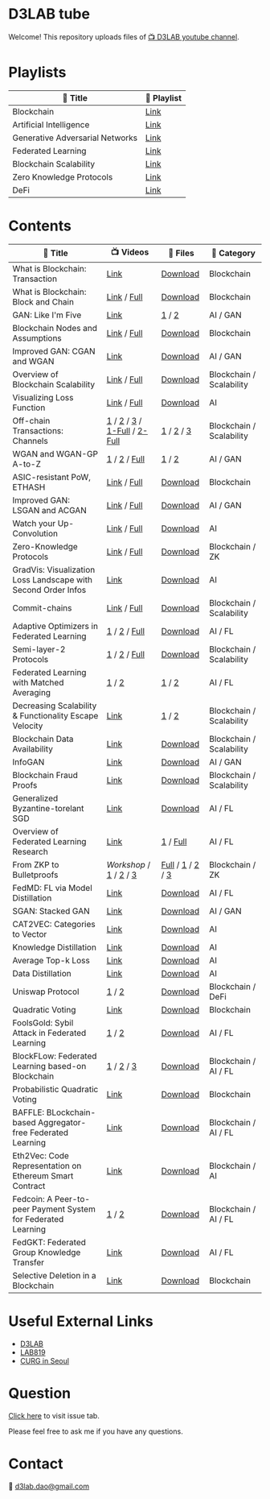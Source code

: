 # D3LAB tube

Welcome! This repository uploads files of [:tv: D3LAB youtube channel](https://www.youtube.com/c/d3lab).

<!--
# Schedule
| :date: Date | :book: Title |
|---|---|
| Every Sat. | All about Blockchain |
| Every Mon. | All about Artificial Intelligence |
-->
<!--
* and V-log infrequently.
-->

# Playlists

| :book: Title | :paperclip: Playlist |
|---|---|
| Blockchain | [Link](https://www.youtube.com/playlist?list=PLARB0SINpZ85ZC3vgWPcrCrNsEiW6ZMjk) |
| Artificial Intelligence | [Link](https://www.youtube.com/playlist?list=PLARB0SINpZ866obduFbK3xowd0JQy3PNw) |
| Generative Adversarial Networks | [Link](https://www.youtube.com/playlist?list=PLARB0SINpZ86F3Rpa3l-z_pbhJIJDTsNP) |
| Federated Learning | [Link](https://www.youtube.com/playlist?list=PLARB0SINpZ86jOfJz_QQ4bqmZP51by1vl) |
| Blockchain Scalability | [Link](https://www.youtube.com/playlist?list=PLARB0SINpZ85XPpZPFStyum7iBQLOGwl6) |
| Zero Knowledge Protocols | [Link](https://www.youtube.com/playlist?list=PLARB0SINpZ860x42JbhsnrzqHpAVsi_5m) |
| DeFi | [Link](https://www.youtube.com/playlist?list=PLARB0SINpZ86CsCirvzS68Gqxx7-rQAq8) |

# Contents

<!--
| May 03, 2020 | AMD Ryzen 3400G PC and Maplestory | [Link](https://youtu.be/rsNfZtAIToY) | - | Vlog |
| May 17, 2020 | Forest of Endurance, Gomoku, and Coffee | [Link](https://youtu.be/sVaY9c2msoE) | - | Vlog |
-->

| :book: Title | :tv: Videos | :floppy_disk: Files | :pushpin: Category |
|---|---|---|---|
| What is Blockchain: Transaction | [Link](https://youtu.be/oN3uQi7sd_E) | [Download](./lectures/what_is_blockchain_transaction.pdf) | Blockchain |
| What is Blockchain: Block and Chain | [Link](https://youtu.be/qJZHPnCUbbQ) / [Full](https://youtu.be/USGZ8etoOHg) | [Download](./lectures/what_is_blockchain_block_and_chain.pdf) | Blockchain | 
| GAN: Like I'm Five | [Link](https://youtu.be/Cck0kj-XITI) | [1](./lectures/NN_and_tensor_basic.pdf) / [2](./lectures/GAN_basic_DCGAN.pdf) | AI / GAN |
| Blockchain Nodes and Assumptions | [Link](https://youtu.be/5DUqF8KXy_k) / [Full](https://youtu.be/xtUvzdPKCtw) | [Download](./lectures/nodes_and_assumptions.pdf) | Blockchain |
| Improved GAN: CGAN and WGAN | [Link](https://youtu.be/yK7R8wbwQXI) | [Download](./lectures/CGAN_and_WGAN.pdf) | AI / GAN |
| Overview of Blockchain Scalability | [Link](https://youtu.be/YM5V9OKtfpQ) / [Full](https://youtu.be/xtUvzdPKCtw) | [Download](./lectures/blockchain_scalability.pdf) | Blockchain / Scalability |
| Visualizing Loss Function | [Link](https://youtu.be/sqDAmDI2SSc) / [Full](https://youtu.be/FlTHals6rPM) | [Download](./lectures/visualizing_loss_function.pdf) | AI |
| Off-chain Transactions: Channels | [1](https://youtu.be/yvVtm2DWNq8) / [2](https://youtu.be/_nBUskdKCgs) / [3](https://youtu.be/ey2g7WZrcx8) / [1-Full](https://youtu.be/DCVYbYrKm7o) / [2-Full](https://youtu.be/99y462vicw0) | [1](./lectures/channel_1.pdf) / [2](./lectures/channel_2.pdf) / [3](./lectures/routing.pdf) | Blockchain / Scalability |
| WGAN and WGAN-GP A-to-Z | [1](https://youtu.be/FGP20ciUxlo) / [2](https://youtu.be/B15xtUqWgLc) / [Full](https://youtu.be/H0qHSW5CUf4) | [1](./lectures/Divergences.pdf) / [2](./lectures/WGAN_and_WGAN-GP.pdf) | AI / GAN |
| ASIC-resistant PoW, ETHASH | [Link](https://youtu.be/VTFDuoPoyoo) / [Full](https://youtu.be/s4dnBTifkD8) | [Download](./lectures/ASIC_resistant.pdf) | Blockchain |
| Improved GAN: LSGAN and ACGAN | [Link](https://youtu.be/bqXFcRIhf0I) / [Full](https://youtu.be/D6tLFX355Rs) | [Download](./lectures/LSGAN_and_ACGAN.pdf) | AI / GAN |
| Watch your Up-Convolution  | [Link](https://youtu.be/eHYR9uGACL0) / [Full](https://youtu.be/BgwjGDz4Y0w) | [Download](./lectures/watch_your_up_conv.pdf) | AI |
| Zero-Knowledge Protocols | [Link](https://youtu.be/PODXHdgoPyI) / [Full](https://youtu.be/v89wkEs6V0s) | [Download](./lectures/zero_knowlegde_proofs.pdf) | Blockchain / ZK |
| GradVis: Visualization Loss Landscape with Second Order Infos | [Link](https://youtu.be/ci8NI45BSGE) | [Download](./lectures/Viz_Eigen_vec.pdf) | AI |
| Commit-chains | [Link](https://youtu.be/P8yegmlam1g) / [Full](https://youtu.be/45Jf83pc0dw) | [Download](./lectures/commit_chain.pdf) | Blockchain / Scalability |
| Adaptive Optimizers in Federated Learning | [1](https://youtu.be/OtDU3Ha6erw) / [2](https://youtu.be/Zf20QuYysCA) / [Full](https://youtu.be/oWD4z4DcHXs) | [Download](./lectures/Adaptive_Federated_Optimization.pdf) | AI / FL |
| Semi-layer-2 Protocols | [1](https://youtu.be/HZ5SUXPS60o) / [2](https://youtu.be/-UJvMBvltow) / [Full](https://youtu.be/QxjngWq5mRM) | [Download](./lectures/semi_layer_2_protocols.pdf) | Blockchain / Scalability |
| Federated Learning with Matched Averaging | [1](https://youtu.be/oKGP0ouJEhk) / [2](https://youtu.be/c9JWMseTgZ4) | [1](./lectures/FL_with_Matched_Averaging.pdf) / [2](./lectures/FL_with_Matched_Averaging_2.pdf) | AI / FL |
| Decreasing Scalability & Functionality Escape Velocity | [Link](https://youtu.be/jGTaditcyVA) | [1](./lectures/decreasing_scalability.pdf) / [2](./lectures/functionality_escape_velocity.pdf) | Blockchain / Scalability |
| Blockchain Data Availability | [Link](https://youtu.be/KkWeUqG-UyA) | [Download](./lectures/data_availability.pdf) | Blockchain / Scalability |
| InfoGAN | [Link](https://youtu.be/TRGcb9CR6VE) | [Download](./lectures/InfoGAN.pdf) | AI / GAN |
| Blockchain Fraud Proofs | [Link](https://youtu.be/m-Ok1xLwj9A) | [Download](./lectures/fraud_proofs.pdf) | Blockchain / Scalability |
| Generalized Byzantine-torelant SGD | [Link](https://youtu.be/aUJyGjb1Bxg) | [Download](./lectures/byzantine_tolerant_SGD.pdf) | AI / FL |
| Overview of Federated Learning Research | [Link](https://youtu.be/rgx5UC1PG5k) | [1](./lectures/FL_summary_short.pdf) / [Full](./lectures/FL_summary_full.pdf) | AI / FL |
| From ZKP to Bulletproofs | *Workshop* / [1](https://youtu.be/4t56vVtuoE0) / [2](https://youtu.be/H9cS95hlvSY) / [3](https://youtu.be/xiK8bIai0rU) | [Full](./lectures/from_zkp_to_bulletproofs.pdf) / [1](./lectures/bulletproofs_1.pdf) / [2](./lectures/bulletproofs_2.pdf) / [3](./lectures/bulletproofs_3.pdf) | Blockchain / ZK |
| FedMD: FL via Model Distillation | [Link](https://youtu.be/Vxe9kX3Far8) | [Download](./lectures/fedMD.pdf) | AI / FL |
| SGAN: Stacked GAN | [Link](https://youtu.be/jWChERzUoY8) | [Download](./lectures/SGAN.pdf) | AI / GAN |
| CAT2VEC: Categories to Vector | [Link](https://youtu.be/Ot8niBW_FGs) | [Download](./lectures/CAT2VEC.pdf) | AI |
| Knowledge Distillation | [Link](https://youtu.be/xmfc_mXoZI8) | [Download](./lectures/knowledge_distillation.pdf) | AI |
| Average Top-k Loss | [Link](https://youtu.be/jHvVSjKQ_Fk) | [Download](./lectures/Average_Top-k_Loss.pdf) | AI |
| Data Distillation | [Link](https://youtu.be/n-HW7xrrUu8) | [Download](./lectures/Data_Distillation.pdf) | AI |
| Uniswap Protocol | [1](https://youtu.be/rBLaL6KRjTI) / [2](https://youtu.be/Gv9lCcq1Faw) | [Download](./lectures/uniswap.pdf) | Blockchain / DeFi |
| Quadratic Voting | [Link](https://youtu.be/injXnRA1Fds) | [Download](./lectures/Quadratic%20Voting.pdf) | Blockchain |
| FoolsGold: Sybil Attack in Federated Learning | [1](https://youtu.be/3dJhSoGlY1s) / [2](https://youtu.be/5qydm5Agh2s)| [Download](./lectures/mitigating_Sybils_in_FL.pdf) | AI / FL |
| BlockFLow: Federated Learning based-on Blockchain | [1](https://youtu.be/PLhjoI-PYDg) / [2](https://youtu.be/6lRCnvl85k4) / [3](https://youtu.be/g2L1B0YyucQ) | [Download](./lectures/BlockFLow.pdf) | Blockchain / AI / FL |
| Probabilistic Quadratic Voting | [Link](https://youtu.be/Q0Fp2c0L3OY) | [Download](./lectures/PQV.pdf) | Blockchain |
| BAFFLE: BLockchain-based Aggregator-free Federated Learning | [Link](https://youtu.be/HkQPVoGdKV4) | [Download](./lectures/Baffle.pdf) | Blockchain / AI / FL |
| Eth2Vec: Code Representation on Ethereum Smart Contract | [Link](https://youtu.be/_pm7t9HN-hA) | [Download](./lectures/Eth2Vec.pdf) | Blockchain / AI |
| Fedcoin: A Peer-to-peer Payment System for Federated Learning | [1](https://youtu.be/BKUr-wdbnag) / [2](https://youtu.be/vUjKsA7675c) | [Download](./lectures/FedCoin.pdf) | Blockchain / AI / FL |
| FedGKT: Federated Group Knowledge Transfer | [Link](https://youtu.be/bmq0iKWzQ84) | [Download](./lectures/FedGKT.pdf) | AI / FL |
| Selective Deletion in a Blockchain | [Link](https://youtu.be/a_Cj5P8g5oc) | [Download](./lectures/selective_deletion.pdf) | Blockchain |

<!--
| Data Availability Proofs | - | - | Blockchain |
-->

# Useful External Links

* [D3LAB](http://d3lab.xyz)
* [LAB819](http://lab819.xyz)
* [CURG in Seoul](http://curg.xyz)

# Question

[Click here](https://github.com/D3LAB-DAO/d3lab-tube/issues) to visit issue tab.

Please feel free to ask me if you have any questions.

# Contact

:email: d3lab.dao@gmail.com
